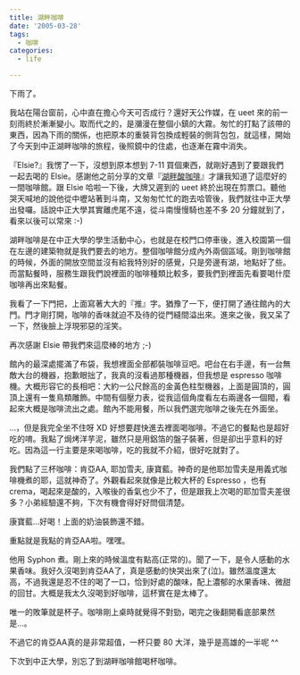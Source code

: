 ```yaml
---
title: 湖畔咖啡
date: '2005-03-28'
tags:
  - 咖啡
categories:
  - life

---
```

下雨了。  
  
我站在陽台窗前，心中直在擔心今天可否成行？還好天公作媒，在 ueet 來的前一刻雨終於漸漸變小。取而代之的，是瀰漫在整個小鎮的大霧。匆忙的打點了該帶的東西，因為下雨的關係，也把原本的重裝背包換成輕裝的側背包包，就這樣，開始了今天到中正湖畔咖啡的旅程，後照鏡中的住處，也逐漸在霧中消失。  
  
『Elsie?』我愣了一下，沒想到原本想到 7-11 買個東西，就剛好遇到了要跟我們一起去喝的 Elsie。感謝他之前分享的文章『[湖畔酸咖啡](http://lightstarslin.blogspot.com/2005/03/blog-post_09.html)』才讓我知道了這麼好的一間咖啡館。跟 Elsie 哈啦一下後，大牌又遲到的 ueet 終於出現在剪票口。聽他哭天喊地的說他從中壢站著到斗南，又匆匆忙忙的跑去哈管後，我們就往中正大學出發囉。話說中正大學其實離虎尾不遠，從斗南慢慢騎也差不多 20 分鐘就到了，看來以後可以常來 :-)  
  
湖畔咖啡是在中正大學的學生活動中心，也就是在校門口停車後，進入校園第一個在左邊的建築物就是我們要去的地方。整個咖啡館分成內外兩個區域。剛到咖啡館的時候，外面的開放空間並沒有給我特別好的感覺，只是旁邊有湖，地點好了些。而當點餐時，服務生跟我們說裡面的咖啡種類比較多，要我們到裡面先看要喝什麼咖啡再出來點餐。  
  
我看了一下門把，上面寫著大大的『推』字。猶豫了一下，便打開了通往館內的大門。門才剛打開，咖啡的香味就迫不及待的從門縫間溢出來。進來之後，我又呆了一下，然後臉上浮現邪惡的淫笑。  
  
再次感謝 Elsie 帶我們來這麼棒的地方 ;-)  
  
館內的最深處擺滿了布袋，我想裡面全部都裝咖啡豆吧。吧台在右手邊，有一台無敵大台的機器，抱歉眼拙了，我真的沒看過那種機器，但我想是 espresso 咖啡機。大概形容它的長相吧：大約一公尺餘高的金黃色柱型機器，上面是圓頂的，圓頂上還有一隻鳥類雕飾。中間有個壓力表，從我這個角度看左右兩邊各一個閥，看起來大概是咖啡流出之處。館內不能用餐，所以我們選完咖啡之後先在外面坐。  
  
…，但是我完全坐不住呀 XD 好想要趕快進去裡面喝咖啡。不過它的餐點也是超好吃的唷。我點了焗烤洋芋泥，雖然只是用鋁箔的盤子裝著，但是卻出乎意料的好吃。因為這一行主要是來喝咖啡，吃的我就不介紹，很好吃就對了。  
  
我們點了三杯咖啡：肯亞AA, 耶加雪夫, 康寶藍。神奇的是他耶加雪夫是用義式咖啡機煮的耶，這就神奇了。外觀看起來就像是比較大杯的 Espresso ，也有 crema，喝起來是酸的，入喉後的香氣也少不了，但是跟我上次喝的耶加雪夫差很多？小弟經驗還不夠，下次有機會得好好問個清楚。  
  
康寶藍…好喝！上面的奶油裝飾還不錯。  
  
重點就是我點的肯亞AA啦。嘿嘿。  
  
他用 Syphon 煮。剛上來的時候溫度有點高(正常的)。聞了一下，是令人感動的水果香味。我好久沒喝到肯亞AA了，真是感動的快哭出來了(泣)。雖然溫度還太高，不過我還是忍不住的喝了一口，恰到好處的酸味，配上濃郁的水果香味、微甜的回甘。大概是我太久沒喝到好咖啡，這杯實在是太棒了。  
  
唯一的敗筆就是杯子。咖啡剛上桌時就覺得不對勁，喝完之後翻開看底部果然是…。  
  
不過它的肯亞AA真的是非常超值，一杯只要 80 大洋，幾乎是高雄的一半呢 ^^  
  
下次到中正大學，別忘了到湖畔咖啡館喝杯咖啡。